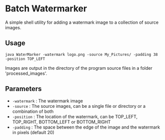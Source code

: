 # Batch Watermarker

A simple shell utility for adding a watermark image to a collection of source images.

## Usage

```
java WaterMarker -watermark logo.png -source My_Pictures/ -padding 38 -position TOP_LEFT
```

Images are output in the directory of the program source files in a folder 'processed_images'.

## Parameters

*  `-watermark` : The watermark image
* `-source` : The source images, can be a single file or directory or a combination of both
* `-position` : The location of the watermark, can be TOP_LEFT, TOP_RIGHT, BOTTOM_LEFT or BOTTOM_RIGHT
* `-padding` : The space between the edge of the image and the watermark in pixels (default 20)
